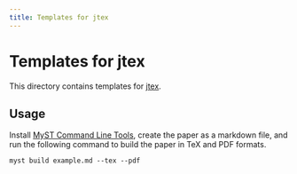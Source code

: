 ```yaml
---
title: Templates for jtex
---
```


# Templates for jtex

This directory contains templates for [jtex](https://myst-tools.org/docs/jtex).

## Usage

Install [MyST Command Line Tools](https://myst-tools.org/docs/mystjs/quickstart), create the paper as a markdown file,
and run the following command to build the paper in TeX and PDF formats.
```shell
myst build example.md --tex --pdf
```
